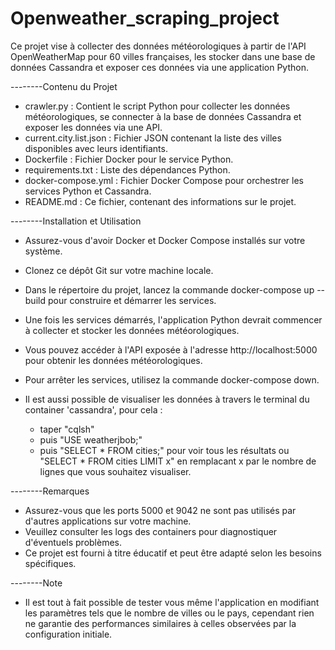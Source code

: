 # Openweather_scraping_project


Ce projet vise à collecter des données météorologiques à partir de l'API OpenWeatherMap pour 60 villes françaises, les stocker dans une base de données Cassandra et exposer ces données via une application Python.

--------Contenu du Projet

* crawler.py : Contient le script Python pour collecter les données météorologiques, se connecter à la base de données Cassandra et exposer les données via une API.
* current.city.list.json : Fichier JSON contenant la liste des villes disponibles avec leurs identifiants.
* Dockerfile : Fichier Docker pour le service Python.
* requirements.txt : Liste des dépendances Python.
* docker-compose.yml : Fichier Docker Compose pour orchestrer les services Python et Cassandra.
* README.md : Ce fichier, contenant des informations sur le projet.

  
--------Installation et Utilisation

* Assurez-vous d'avoir Docker et Docker Compose installés sur votre système.
* Clonez ce dépôt Git sur votre machine locale.
* Dans le répertoire du projet, lancez la commande docker-compose up --build pour construire et démarrer les services.
* Une fois les services démarrés, l'application Python devrait commencer à collecter et stocker les données météorologiques.
* Vous pouvez accéder à l'API exposée à l'adresse http://localhost:5000 pour obtenir les données météorologiques.
* Pour arrêter les services, utilisez la commande docker-compose down.

* Il est aussi possible de visualiser les données à travers le terminal du container 'cassandra', pour cela :
  - taper "cqlsh"
  - puis "USE weatherjbob;"
  - puis "SELECT * FROM cities;" pour voir tous les résultats ou "SELECT * FROM cities LIMIT x" en remplacant x par le nombre de lignes que vous souhaitez visualiser.
 

--------Remarques

- Assurez-vous que les ports 5000 et 9042 ne sont pas utilisés par d'autres applications sur votre machine.
- Veuillez consulter les logs des containers pour diagnostiquer d'éventuels problèmes.
- Ce projet est fourni à titre éducatif et peut être adapté selon les besoins spécifiques.

--------Note

- Il est tout à fait possible de tester vous même l'application en modifiant les paramètres tels que le nombre de villes ou le pays, cependant rien ne garantie des performances similaires à celles observées par la configuration initiale.
